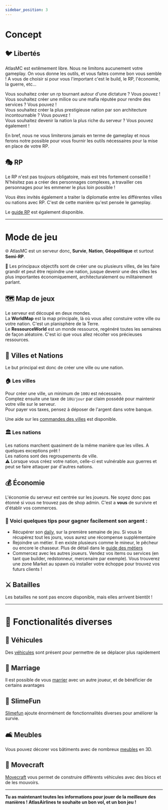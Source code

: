 ```yaml
---
sidebar_position: 3
---
```


# Concept

## :bird: Libertés

AtlasMC est extêmement libre. Nous ne limitons aucunement votre gameplay. On vous donne les outils, et vous faites comme bon vous semble ! A vous de choisir si pour vous l'important c'est le build, le RP, l'économie, la guerre, etc...
 
Vous souhaitez créer un rp tournant autour d'une dictature ? Vous pouvez !\
Vous souhaitez créer une milice ou une mafia réputée pour rendre des services ? Vous pouvez !\
Vous souhaitez créer la plus prestigieuse nation par son architecture incontournable ? Vous pouvez !\
Vous souhaitez devenir la nation la plus riche du serveur ? Vous pouvez également !


En bref, nous ne vous limiterons jamais en terme de gameplay et nous ferons notre possible pour vous fournir les outils nécessaires pour la mise en place de votre RP.

## :performing_arts: RP

Le RP n'est pas toujours obligatoire, mais est très fortement conseillé ! N'hésitez pas a créer des personnages complexes, a travailler ces personnages pour les emmener le plus loin possible !

Vous êtes invités également a traiter la diplomatie entre les différentes villes ou nations avec RP. C'est de cette manière qu'est pensée le gameplay.

Le [guide RP](https://blank.org) est également disponible.

---

# Mode de jeu

:globe_with_meridians: AtlasMC est un serveur donc, __Survie__, __Nation__, __Géopolitique__ et surtout __Semi-RP__.

:dart: Les principaux objectifs sont de créer une ou plusieurs villes, de les faire grandir et peut être rejoindre une nation, jusque devenir une des villes les plus importantes économiquement, architecturalement ou militairement parlant. 

## :world_map: Map de jeux

Le serveur est découpé en deux mondes.\
La **WorldMap** est la map principale, là où vous allez constuire votre ville ou votre nation. C'est un planisphère de la Terre.\
Le **RessourceWorld** est un monde ressource, regénéré toutes les semaines de façon aléatoire. C'est ici que vous allez récolter vos précieuses ressources.

## :house_with_garden: Villes et Nations

Le but principal est donc de créer une ville ou une nation.

### :house: Les villes

Pour créer une ville, un minimum de `100U` est nécessaire.\
Comptez ensuite une taxe de `10U/jour` par claim possédé pour maintenir votre ville sur le serveur.\
Pour payer vos taxes, pensez à déposer de l'argent dans votre banque. 

Une aide sur les [commandes des villes](/docs/commands/towny.md) est disponible.

### :classical_building: Les nations

Les nations marchent quasiment de la même manière que les villes. A quelques exceptions prêt !\
Les nations sont des regroupements de ville. \
:warning: Lorsque vous créez votre nation, celle-ci est vulnérable aux guerres et peut se faire attaquer par d'autres nations. 

## :moneybag: Économie 

L'économie du serveur est centrée sur les joueurs. Ne soyez donc pas étonné si vous ne trouvez pas de shop admin.
C'est a **vous** de survivre et d'établir vos commerces.

### :money_with_wings: Voici quelques tips pour gagner facilement son argent :
- Récupérer son [daily](../commands/daily.md), sur la première semaine de jeu. Si vous le récupérez tout les jours, vous aurez une récompense supplémentaire
- Rejoindre un métier. Il en existe plusieurs comme le mineur, le pêcheur ou encore le chasseur. Plus de détail dans le [guide des métiers](/docs/commands/jobs.md)
- Commercez avec les autres joueurs. Vendez vos items ou services (en tant que builder, redstonneur, mercenaire par exemple). Vous trouverez une zone Market au spawn où installer votre échoppe pour trouvez vos futurs clients !
  

## :crossed_swords: Batailles

Les batailles ne sont pas encore disponible, mais elles arrivent bientôt !

---

# 📎 Fonctionalités diverses

## 🚗 Véhicules 

Des [véhicules](../commands/vehicules.md) sont présent pour permettre de se déplacer plus rapidement

## 💍 Marriage

Il est possible de vous [marrier](../commands/marriage.md) avec un autre joueur, et de bénéficier de certains avantages

## 🌴 SlimeFun

[Slimefun](../commands/slimefun.md) ajoute énormément de fonctionnalités diverses pour améliorer la survie.

## 🛋️ Meubles

Vous pouvez décorer vos bâtiments avec de nombreux [meubles](../commands/meubles.md) en 3D.

## 🚀 Movecraft

[Movecraft](../commands/movecraft.md) vous permet de construire différents véhicules avec des blocs et de les mouvoirs.

---

**__Tu as maintenant toutes les informations pour jouer de la meilleure des manières ! AtlasAirlines te souhaite un bon vol, et un bon jeu !__**